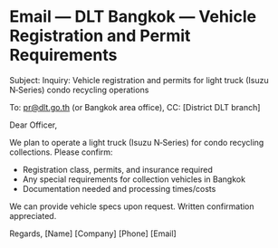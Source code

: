 # Email — DLT Bangkok — Vehicle Registration and Permit Requirements

Subject: Inquiry: Vehicle registration and permits for light truck (Isuzu N‑Series) condo recycling operations

To: pr@dlt.go.th (or Bangkok area office), CC: [District DLT branch]

Dear Officer,

We plan to operate a light truck (Isuzu N‑Series) for condo recycling collections. Please confirm:
- Registration class, permits, and insurance required
- Any special requirements for collection vehicles in Bangkok
- Documentation needed and processing times/costs

We can provide vehicle specs upon request. Written confirmation appreciated.

Regards,
[Name]
[Company]
[Phone]
[Email]
